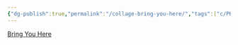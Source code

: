 ```yaml
---
{"dg-publish":true,"permalink":"/collage-bring-you-here/","tags":["c/PK","c/line","c/pattern","c/red","c/woman","c/shadow","c/hand","c/chair"],"created":"2024-01-05T11:43:20.366-05:00","updated":"2024-01-05T11:44:12.861-05:00"}
---
```



[Bring You Here](https://www.instagram.com/p/Cf6kdyaOVQl/)
